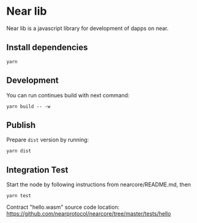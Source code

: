 # Near lib

Near lib is a javascript library for development of dapps on near.

## Install dependencies

```
yarn
```

## Development

You can run continues build with next command:
```
yarn build -- -w
```

## Publish

Prepare `dist` version by running:

```
yarn dist
```

## Integration Test

Start the node by following instructions from nearcore/README.md, then
```
yarn test
```
Contract "hello.wasm" source code location: <https://github.com/nearprotocol/nearcore/tree/master/tests/hello>

